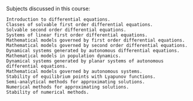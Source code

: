 Subjects discussed in this course:

	Introduction to differential equations.
	Classes of solvable first order differential equations.
	Solvable second order differential equations.
	Systems of linear first order differential equations.
	Mathematical models governed by first order differential equations.
	Mathematical models governed by second order differential equations.
	Dynamical systems generated by autonomous differential equations.
	Mathematical models in population dynamics.
	Dynamical systems generated by planar systems of autonomous differential equations.
	Mathematical models governed by autonomous systems.
	Stability of equilibrium points with Lyapunov functions.
	Semi-analytical methods for approximating solutions.
	Numerical methods for approximating solutions.
	Stability of numerical methods.